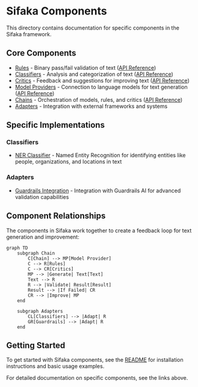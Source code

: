 # Sifaka Components

This directory contains documentation for specific components in the Sifaka framework.

## Core Components

- [Rules](rules.md) - Binary pass/fail validation of text ([API Reference](../api_reference/rules/README.md))
- [Classifiers](classifiers.md) - Analysis and categorization of text ([API Reference](../api_reference/classifiers/README.md))
- [Critics](critics.md) - Feedback and suggestions for improving text ([API Reference](../api_reference/critics/README.md))
- [Model Providers](model_providers.md) - Connection to language models for text generation ([API Reference](../api_reference/models/README.md))
- [Chains](chains.md) - Orchestration of models, rules, and critics ([API Reference](../api_reference/chain/README.md))
- [Adapters](../api_reference/adapters/README.md) - Integration with external frameworks and systems

## Specific Implementations

### Classifiers

- [NER Classifier](ner_classifier.md) - Named Entity Recognition for identifying entities like people, organizations, and locations in text

### Adapters

- [Guardrails Integration](guardrails_integration.md) - Integration with Guardrails AI for advanced validation capabilities

## Component Relationships

The components in Sifaka work together to create a feedback loop for text generation and improvement:

```mermaid
graph TD
    subgraph Chain
        C[Chain] --> MP[Model Provider]
        C --> R[Rules]
        C --> CR[Critics]
        MP --> |Generate| Text[Text]
        Text --> R
        R --> |Validate| Result[Result]
        Result --> |If Failed| CR
        CR --> |Improve| MP
    end

    subgraph Adapters
        CL[Classifiers] --> |Adapt| R
        GR[Guardrails] --> |Adapt| R
    end
```

## Getting Started

To get started with Sifaka components, see the [README](../../README.md) for installation instructions and basic usage examples.

For detailed documentation on specific components, see the links above.
